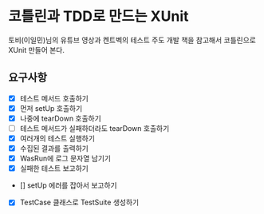 # 코틀린과 TDD로 만드는 XUnit

토비(이일민)님의 유튜브 영상과 켄트벡의 테스트 주도 개발 책을 참고해서 코틀린으로 XUnit 만들어 본다.


## 요구사항
- [x] 테스트 메서드 호출하기
- [x] 먼저 setUp 호출하기
- [x] 나중에 tearDown 호출하기
- [ ] 테스트 메서드가 실패하더라도 tearDown 호출하기
- [x] 여러개의 테스트 실행하기
- [x] 수집된 결과를 출력하기
- [x] WasRun에 로그 문자열 남기기
- [x] 실패한 테스트 보고하기
- [] setUp 에러를 잡아서 보고하기
- [x] TestCase 클래스로 TestSuite 생성하기